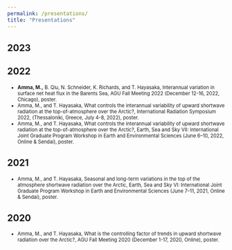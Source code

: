 ```yaml
---
permalink: /presentations/
title: "Presentations"
---
```


## 2023

## 2022
<ul>
  <span style="font-size: 80%"><li> <strong>Amma, M.,</strong> B. Qiu, N. Schneider, K. Richards, and T. Hayasaka, Interannual variation in surface net heat flux in the Barents Sea, AGU Fall Meeting 2022 (December 12-16, 2022, Chicago), poster.</li></span>
  <span style="font-size: 80%"><li>Amma, M., and T. Hayasaka, What controls the interannual variability of upward shortwave radiation at the top-of-atmosphere over the Arctic?, International Radiation Symposium 2022, (Thessaloniki, Greece, July 4-8, 2022), poster.</li></span>
  <span style="font-size: 80%"><li>Amma, M., and T. Hayasaka, What controls the interannual variability of upward shortwave radiation at the top-of-atmosphere over the Arctic?, Earth, Sea and Sky VII: International Joint Graduate Program Workshop in Earth and Environmental Sciences (June 6–10, 2022, Online & Sendai), poster.</li></span>
</ul>

## 2021
<ul>
  <span style="font-size: 80%"><li>Amma, M., and T. Hayasaka, Seasonal and long-term variations in the top of the atmosphere shortwave radiation over the Arctic, Earth, Sea and Sky VI: International Joint Graduate Program Workshop in Earth and Environmental Sciences (June 7–11, 2021, Online & Sendai), poster.</li></span>
</ul>

## 2020
<ul>
  <span style="font-size: 80%"><li>Amma, M., and T. Hayasaka, What is the controlling factor of trends in upward shortwave radiation over the Arctic?, AGU Fall Meeting 2020 (December 1-17, 2020, Online), poster.</li></span>
</ul>
